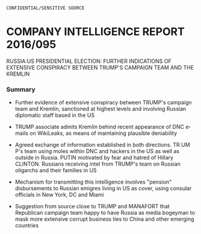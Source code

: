 ```
CONFIDENTIAL/SENSITIVE SOURCE
```

# COMPANY INTELLIGENCE REPORT 2016/095

RUSSIA:US PRESIDENTIAL ELECTION: FURTHER INDICATIONS OF EXTENSIVE CONSPIRACY BETWEEN TRUMP'S CAMPAIGN TEAM AND THE KREMLIN

### Summary

* Further evidence of extensive conspiracy between TRUMP's campaign team and Kremlin, sanctioned at highest levels and involving Russian diplomatic staff based in the US

* TRUMP associate admits Kremlin behind recent appearance of DNC e­mails on WikiLeaks, as means of maintaining plausible deniability

* Agreed exchange of information established in both directions. TR UM P's team using moles within DNC and hackers in the US as well as outside in Russia. PUTIN motivated by fear and hatred of Hillary CLINTON. Russians receiving intel from TRUMP's team on Russian oligarchs and their families in US

* Mechanism for transmitting this intelligence involves "pension" disbursements to Russian emigres living in US as cover, using consular officials in New York, DC and Miami

* Suggestion from source close to TRUMP and MANAFORT that Republican campaign team happy to have Russia as media bogeyman to mask more extensive corrupt business ties to China and other emerging countries



